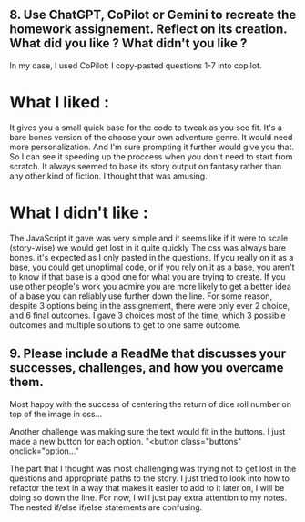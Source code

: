 

## 8. Use ChatGPT, CoPilot or Gemini to recreate the homework assignement. Reflect on its creation. What did you like ? What didn't you like ?

In my case, I used CoPilot:
I copy-pasted questions 1-7 into copilot.

# What I liked :
It gives you a small quick base for the code to tweak as you see fit. It's a bare bones version of the choose your own adventure genre. It would need more personalization. And I'm sure prompting it further would give you that.
So I can see it speeding up the proccess when you don't need to start from scratch.
It always seemed to base its story output on fantasy rather than any other kind of fiction. I thought that was amusing.

# What I didn't like :
The JavaScript it gave was very simple and it seems like if it were to scale (story-wise) we would get lost in it quite quickly
The css was always bare bones. it's expected as I only pasted in the questions.
If you really on it as a base, you could get unoptimal code, or if you rely on it as a base, you aren't to know if that base is a good one for what you are trying to create. If you use other people's work you admire you are more likely to get a better idea of a base you can reliably use further down the line.
For some reason, despite 3 options being in the assignement, there were only ever 2 choice, and 6 final outcomes. I gave 3 choices most of the time, which 3 possible outcomes and multiple solutions to get to one same outcome.

## 9. Please include a ReadMe that discusses your successes, challenges, and how you overcame them.
Most happy with the success of centering the return of dice roll number on top of the image in css...

Another challenge was making sure the text would fit in the buttons. I just made a new button for each option. "<button class="buttons" onclick="option..."

The part that I thought was most challenging was trying not to get lost in the questions and appropriate paths to the story.
I just tried to look into how to refactor the text in a way that makes it easier to add to it later on, I will be doing so down the line. For now, I will just pay extra attention to my notes. The nested if/else if/else statements are confusing.
